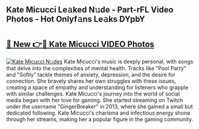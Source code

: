 ## Kate Micucci Le𝚊ked N𝚞de - Part-rFL Video Photos - Hot Onlyf𝚊ns Le𝚊ks DYpbY

# <h2><a href="http://ab42602.deff.icu/?id=Kate+Micucci">🔗 New 👉🔴 Kate Micucci VIDEO Photos</a></h2>

[![Kate Micucci N𝚞des](https://i.imgur.com/rIISA9y.gif)](http://ab42602.deff.icu/?id=Kate+Micucci)
Kate Micucci's music is deeply personal, with songs that delve into the complexities of mental health. Tracks like "Pool Party" and "Softly" tackle themes of anxiety, depression, and the desire for connection. She bravely shares her own struggles with these issues, creating a space of empathy and understanding for listeners who grapple with similar challenges. Kate Micucci's journey into the world of social media began with her love for gaming. She started streaming on Twitch under the username "GingerBreaker" in 2013, where she gained a small but dedicated following. Kate Micucci's charisma and infectious energy shone through her streams, making her a popular figure in the gaming community.
